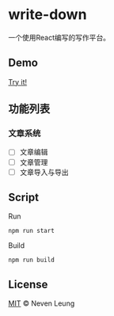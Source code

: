 # write-down

一个使用React编写的写作平台。

## Demo

[Try it!](https://nevenleung.github.io/write-down/)

## 功能列表

### 文章系统

- [ ] 文章编辑
- [ ] 文章管理
- [ ] 文章导入与导出

## Script

Run

```
npm run start
```

Build

```
npm run build
```

## License

[MIT](https://github.com/NevenLeung/write-down/blob/master/LICENSE) © Neven Leung